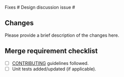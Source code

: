 Fixes #
Design discussion issue #

## Changes

Please provide a brief description of the changes here.

## Merge requirement checklist

* [ ] [CONTRIBUTING](https://github.com/open-telemetry/OpenTelemetry-dotnet/blob/main/CONTRIBUTING.md) guidelines followed.
* [ ] Unit tests added/updated (if applicable).
